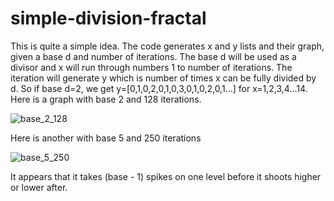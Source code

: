 # simple-division-fractal
This is quite a simple idea. The code generates x and y lists and their graph, given a base d and number of iterations. The base d will be used as a divisor and x will run through numbers 1 to number of iterations. The iteration will generate y which is number of times x can be fully divided by d. So if base d=2, we get y=[0,1,0,2,0,1,0,3,0,1,0,2,0,1...] for x=1,2,3,4...14. 
Here is a graph with base 2 and 128 iterations.

![base_2_128](https://user-images.githubusercontent.com/53497039/152775551-7e5919a3-fecd-456e-ba6e-552b542a3db8.png)

Here is another with base 5 and 250 iterations

![base_5_250](https://user-images.githubusercontent.com/53497039/152775883-6932a22a-13cb-4d6c-8d3e-df808184b42b.png)

It appears that it takes (base - 1) spikes on one level before it shoots higher or lower after.
